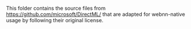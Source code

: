 This folder contains the source files from https://github.com/microsoft/DirectML/ that are adapted
for webnn-native usage by following their original license.